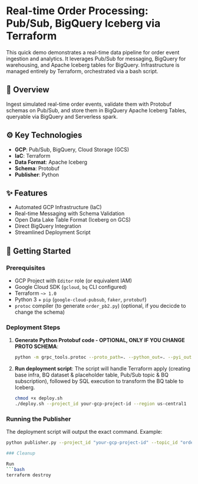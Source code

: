# Real-time Order Processing: Pub/Sub, BigQuery Iceberg via Terraform

This quick demo demonstrates a real-time data pipeline for order event ingestion and analytics. It leverages Pub/Sub for messaging, BigQuery for warehousing, and Apache Iceberg tables for BigQuery. 
Infrastructure is managed entirely by Terraform, orchestrated via a bash script.

## 🚀 Overview

Ingest simulated real-time order events, validate them with Protobuf schemas on Pub/Sub, and store them in BigQuery Apache Iceberg Tables, queryable via BigQuery and Serverless spark.

## ⚙️ Key Technologies

* **GCP**: Pub/Sub, BigQuery, Cloud Storage (GCS)
* **IaC**: Terraform
* **Data Format**: Apache Iceberg
* **Schema**: Protobuf
* **Publisher**: Python

## ✨ Features

* Automated GCP Infrastructure (IaC)
* Real-time Messaging with Schema Validation
* Open Data Lake Table Format (Iceberg on GCS)
* Direct BigQuery Integration
* Streamlined Deployment Script

## 🚀 Getting Started

### Prerequisites

* GCP Project with `Editor` role (or equivalent IAM)
* Google Cloud SDK (`gcloud`, `bq` CLI configured)
* Terraform `~> 1.0`
* Python 3 + `pip` (`google-cloud-pubsub`, `faker`, `protobuf`)
* `protoc` compiler (to generate `order_pb2.py`) (optional, if you decicde to change the schema)

### Deployment Steps

1.  **Generate Python Protobuf code - OPTIONAL, ONLY IF YOU CHANGE PROTO SCHEMA**:
    ```bash
    python -m grpc_tools.protoc --proto_path=. --python_out=. --pyi_out=. --grpc_python_out=. order.proto
    ```
2.  **Run deployment script**: The script will handle Terraform apply (creating base infra, BQ dataset & placeholder table, Pub/Sub topic & BQ subscription), followed by SQL execution to transform the BQ table to Iceberg.
    ```bash
    chmod +x deploy.sh
    ./deploy.sh --project_id your-gcp-project-id --region us-central1
    ```

### Running the Publisher

The deployment script will output the exact command. Example:

```bash
python publisher.py --project_id "your-gcp-project-id" --topic_id "order-events-<random_suffix>"

### Cleanup

Run 
```bash
terraform destroy
